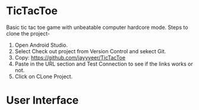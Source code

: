 # TicTacToe
Basic tic tac toe game with unbeatable computer hardcore mode. 
Steps to clone the project-
1) Open Android Studio.
2) Select Check out project from Version Control and sekect Git.
3) Copy: https://github.com/jayyveer/TicTacToe
4) Paste in the URL section and Test Connection to see if the links works or not.
5) Click on CLone Project.

# User Interface
